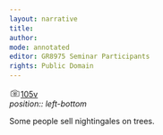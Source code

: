 ```yaml
---
layout: narrative
title: 
author:
mode: annotated
editor: GR8975 Seminar Participants
rights: Public Domain
---
```


 <a href="http://gallica.bnf.fr/ark:/12148/btv1b10500001g/f216.image"><img src="../assets/photo-icon.png" alt="folio images" style="display:inline-block; margin-bottom:-3px;">105v</a><br/> 
*position:: left-bottom*

 Some people sell nightingales on trees. 
 